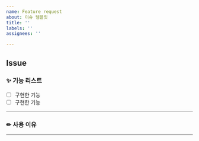 ```yaml
---
name: Feature request
about: 이슈 템플릿
title: ''
labels: ''
assignees: ''

---
```


## **Issue**

### ✨ 기능 리스트
- [ ] 구현한 기능
- [ ] 구현한 기능
---

### ✏ 사용 이유

---

